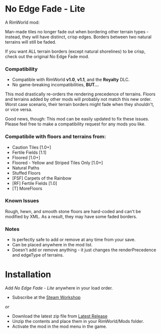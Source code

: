 # No Edge Fade - Lite
A RimWorld mod:

Man-made tiles no longer fade out when bordering other terrain types -
instead, they will have distinct, crisp edges.  Borders between two
natural terrains will still be faded.

If you want ALL terrain borders (except natural shorelines) to be crisp,
check out the original No Edge Fade mod.

### Compatibility
- Compatible with RimWorld **v1.0**, **v1.1**, and the **Royalty** DLC.
- No game-breaking incompatibilities, **BUT...**

This mod drastically re-orders the rendering precedence of terrains.
Floors and terrains added by other mods will probably not match this new
order.  Worst case scenario, their terrain borders might fade when they
shouldn't, or vice versa.

Good news, though: This mod can be easily updated to fix these issues.
Please feel free to make a compatibility request for any mods you like.

### Compatibile with floors and terrains from:
- Caution Tiles [1.0+]
- Fertile Fields [1.1]
- Floored [1.0+]
- Floored - Yellow and Striped Tiles Only [1.0+]
- Natural Paths
- Stuffed Floors
- [FSF] Carpets of the Rainbow
- [RF] Fertile Fields [1.0]
- [T] MoreFloors

### Known Issues
Rough, hewn, and smooth stone floors are hard-coded and can't be
modified by XML.  As a result, they may have some faded borders.

### Notes
- Is perfectly safe to add or remove at any time from your save.
- Can be placed anywhere in the mod list.
- Doesn't add or remove anything - it just changes the renderPrecedence
  and edgeType of terrains.

# Installation
Add _No Edge Fade - Lite_ anywhere in your load order.
- Subscribe at the [Steam Workshop](https://steamcommunity.com/sharedfiles/filedetails/?id=2048191451)

 _or_

- Download the latest zip file from [Latest Release](https://github.com/okradonkey/NoEdgeFadeLite/releases)
- Unzip the contents and place them in your RimWorld/Mods folder.
- Activate the mod in the mod menu in the game.
